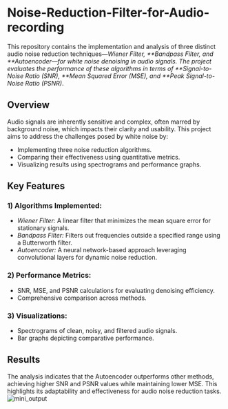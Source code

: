 # Noise-Reduction-Filter-for-Audio-recording
This repository contains the implementation and analysis of three distinct audio noise reduction techniques—*Wiener Filter, **Bandpass Filter, and **Autoencoder—for white noise denoising in audio signals. The project evaluates the performance of these algorithms in terms of **Signal-to-Noise Ratio (SNR), **Mean Squared Error (MSE), and **Peak Signal-to-Noise Ratio (PSNR)*.

## Overview

Audio signals are inherently sensitive and complex, often marred by background noise, which impacts their clarity and usability. This project aims to address the challenges posed by white noise by:
* Implementing three noise reduction algorithms.
* Comparing their effectiveness using quantitative metrics.
* Visualizing results using spectrograms and performance graphs.

## Key Features

### 1) Algorithms Implemented:

* *Wiener Filter:* A linear filter that minimizes the mean square error for stationary signals.
* *Bandpass Filter:* Filters out frequencies outside a specified range using a Butterworth filter.
* *Autoencoder:* A neural network-based approach leveraging convolutional layers for dynamic noise reduction.

### 2) Performance Metrics:

* SNR, MSE, and PSNR calculations for evaluating denoising efficiency.
* Comprehensive comparison across methods.

### 3) Visualizations:

* Spectrograms of clean, noisy, and filtered audio signals.
* Bar graphs depicting comparative performance.

## Results

The analysis indicates that the Autoencoder outperforms other methods, achieving higher SNR and PSNR values while maintaining lower MSE. This highlights its adaptability and effectiveness for audio noise reduction tasks.
![mini_output](https://github.com/user-attachments/assets/2aed9c8a-08aa-40e3-aea2-5f60ef5b4117)


